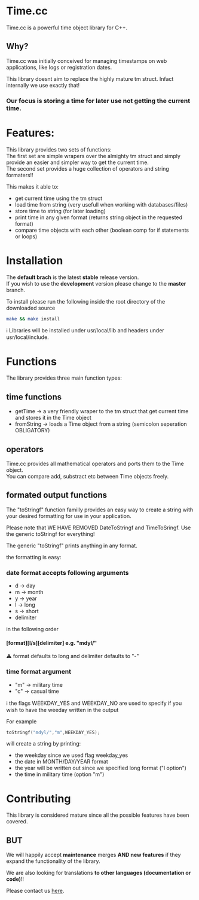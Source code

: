 # Time.cc

Time.cc is a powerful time object library for C++.

## Why?
Time.cc was initially conceived for managing timestamps on web applications, like logs or registration dates.  

This library doesnt aim to replace the highly mature tm struct. Infact internally we use exactly that!  

### Our focus is <b>storing</b> a time for later use <b>not getting</b> the current time.   
# Features:
This library provides two sets of functions:  
The first set are simple wrapers over the almighty tm struct and simply provide an easier and simpler way to get the current time.  
The second set provides a huge collection of operators and string formaters!!  

This makes it able to:
- get current time using the tm struct
- load time from string (very usefull when working with databases/files)
- store time to string (for later loading)
- print time in any given format (returns string object in the requested format)
- compare time objects with each other (boolean comp for if statements or loops)

# Installation

The <b>default brach</b> is the latest <b>stable</b> release version.  
If you wish to use the <b>development</b> version please change to the <b>master</b> branch.  

To install please run the following inside the root directory of the downloaded source

```bash
make && make install
```

:information_source: Libraries will be installed under usr/local/lib and headers under usr/local/include.

# Functions

The library provides three main function types:

## time functions
- getTime -> a very friendly wraper to the tm struct that get current time and stores it in the Time object
- fromString -> loads a Time object from a string (semicolon seperation OBLIGATORY)

## operators
Time.cc provides all mathematical operators and ports them to the Time object.  
You can compare add, substract etc between Time objects freely.  

## formated output functions
The "toStringf" function familly provides an easy way to create a string with your desired formatting for use in your application.

Please note that WE HAVE REMOVED DateToStringf and TimeToSringf. Use the generic toStringf for everything!

The generic "toStringf" prints anything in any format.  

the formatting is easy: 

### date format accepts following arguments
- d -> day
- m -> month
- y -> year
- l -> long
- s -> short
- delimiter

in the following order 

#### <b>[format][l/s][delimiter]</b> e.g. "mdyl/"  

:warning: format defaults to long and delimiter defaults to "-"
    
### time format argument
- "m" -> military time 
- "c" -> casual time

:information_source: the flags WEEKDAY_YES and WEEKDAY_NO are used to specify if you wish to have the weeday written in the output

For example 
```c
toStringf("mdyl/","m",WEEKDAY_YES);
```
 will create a string by printing:
- the weekday since we used flag weekday_yes
- the date in MONTH/DAY/YEAR format 
- the year will be written out since we specified long format ("l option")
- the time in military time (option "m")

# Contributing

This library is considered mature since all the possible features have been covered.  

## BUT

We will happily accept <b>maintenance</b> merges <b>AND new features</b> if they expand the functionality of the library.  

We are also looking for translations <b>to other languages (documentation or code)</b>!!  

Please contact us <a href="https://gitlab.com/dianshane">here</a>.
